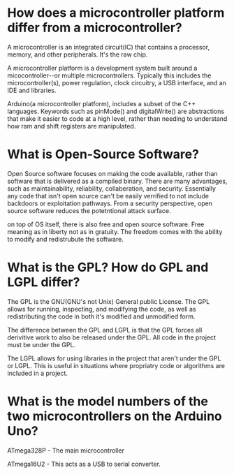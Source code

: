 # How does a microcontroller platform differ from a microcontroller?

A microcontroller is an integrated circuit(IC) that contains a processor, memory, and other peripherals. It's the raw chip.

A microcontroller platform is a development system built around a micocontroller--or multiple microcontrollers. Typically this includes the microcontroller(s), power regulation, clock circuitry, a USB interface, and an IDE and libraries.

Arduino(a microcontroller platform), includes a subset of the C++ languages. Keywords such as pinMode() and digitalWrite() are abstractions that make it easier to code at a high level, rather than needing to understand how ram and shift registers are manipulated.

# What is Open-Source Software?

Open Source software focuses on making the code available, rather than software that is delivered as a compiled binary. There are many advantages, such as maintainability, reliability, collaberation, and security. Essentially any code that isn't open source can't be easily verrified to not include backdoors or exploitation pathways. From a security perspective, open source software reduces the potetntional attack surface.

on top of OS itself, there is also free and open source software. Free meaning as in liberty not as in gratuity. The freedom comes with the ability to modify and redistrubute the software.

# What is the GPL? How do GPL and LGPL differ?

The GPL is the GNU(GNU's not Unix) General public License. The GPL allows for running, inspecting, and modifying the code, as well as redistributing the code in both it's modified and unmodified form.

The difference between the GPL and LGPL is that the GPL forces all derivitive work to also be released under the GPL. All code in the project must be under the GPL. 

The LGPL allows for using libraries in the project that aren't under the GPL or LGPL. This is useful in situations where propriatry code or algorithms are included in a project.

# What is the model numbers of the two microcontrollers on the Arduino Uno?

ATmega328P - The main microcontroller

ATmega16U2 - This acts as a USB to serial converter. 
